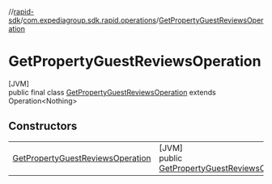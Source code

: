 //[rapid-sdk](../../../index.md)/[com.expediagroup.sdk.rapid.operations](../index.md)/[GetPropertyGuestReviewsOperation](index.md)

# GetPropertyGuestReviewsOperation

[JVM]\
public final class [GetPropertyGuestReviewsOperation](index.md) extends Operation&lt;Nothing&gt;

## Constructors

| | |
|---|---|
| [GetPropertyGuestReviewsOperation](-get-property-guest-reviews-operation.md) | [JVM]<br>public [GetPropertyGuestReviewsOperation](index.md)[GetPropertyGuestReviewsOperation](-get-property-guest-reviews-operation.md)([GetPropertyGuestReviewsOperationParams](../-get-property-guest-reviews-operation-params/index.md)params) |
